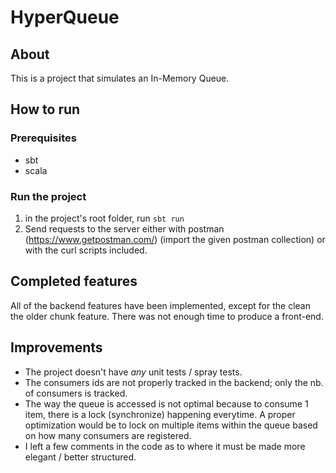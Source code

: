 # HyperQueue

## About
This is a project that simulates an In-Memory Queue.

## How to run
### Prerequisites

- sbt
- scala

### Run the project

1. in the project's root folder, run
``` sbt run ```
2. Send requests to the server either with postman (https://www.getpostman.com/) (import the given postman collection) or with the curl scripts included.

## Completed features

All of the backend features have been implemented, except for the clean the older chunk feature.
There was not enough time to produce a front-end.

## Improvements

- The project doesn't have *any* unit tests / spray tests.
- The consumers ids are not properly tracked in the backend; only the nb. of consumers is tracked.
- The way the queue is accessed is not optimal because to consume 1 item, there is a lock (synchronize) happening everytime. A proper optimization would be to lock on multiple items within the queue based on how many consumers are registered.
- I left a few comments in the code as to where it must be made more elegant / better structured.
